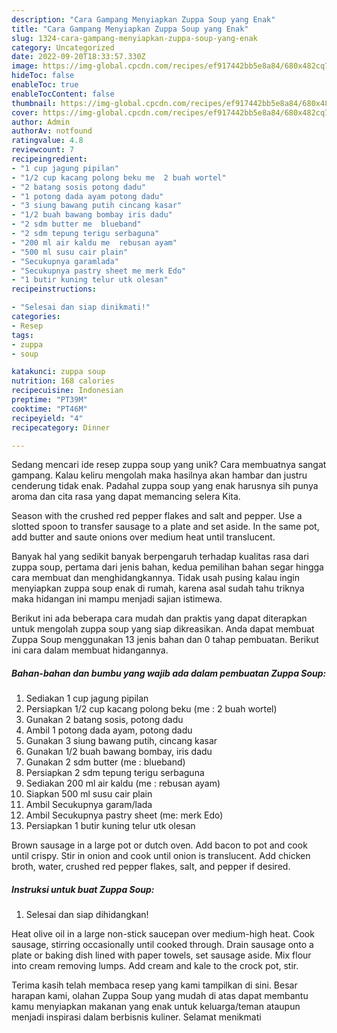 ```yaml
---
description: "Cara Gampang Menyiapkan Zuppa Soup yang Enak"
title: "Cara Gampang Menyiapkan Zuppa Soup yang Enak"
slug: 1324-cara-gampang-menyiapkan-zuppa-soup-yang-enak
category: Uncategorized
date: 2022-09-20T18:33:57.330Z
image: https://img-global.cpcdn.com/recipes/ef917442bb5e8a84/680x482cq70/zuppa-soup-foto-resep-utama.jpg
hideToc: false
enableToc: true
enableTocContent: false
thumbnail: https://img-global.cpcdn.com/recipes/ef917442bb5e8a84/680x482cq70/zuppa-soup-foto-resep-utama.jpg
cover: https://img-global.cpcdn.com/recipes/ef917442bb5e8a84/680x482cq70/zuppa-soup-foto-resep-utama.jpg
author: Admin
authorAv: notfound
ratingvalue: 4.8
reviewcount: 7
recipeingredient:
- "1 cup jagung pipilan"
- "1/2 cup kacang polong beku me  2 buah wortel"
- "2 batang sosis potong dadu"
- "1 potong dada ayam potong dadu"
- "3 siung bawang putih cincang kasar"
- "1/2 buah bawang bombay iris dadu"
- "2 sdm butter me  blueband"
- "2 sdm tepung terigu serbaguna"
- "200 ml air kaldu me  rebusan ayam"
- "500 ml susu cair plain"
- "Secukupnya garamlada"
- "Secukupnya pastry sheet me merk Edo"
- "1 butir kuning telur utk olesan"
recipeinstructions:

- "Selesai dan siap dinikmati!"
categories:
- Resep
tags:
- zuppa
- soup

katakunci: zuppa soup 
nutrition: 168 calories
recipecuisine: Indonesian
preptime: "PT39M"
cooktime: "PT46M"
recipeyield: "4"
recipecategory: Dinner

---
```





Sedang mencari ide resep zuppa soup yang unik? Cara membuatnya sangat gampang. Kalau keliru mengolah maka hasilnya akan hambar dan justru cenderung tidak enak. Padahal zuppa soup yang enak harusnya sih punya aroma dan cita rasa yang dapat memancing selera Kita.





Season with the crushed red pepper flakes and salt and pepper. Use a slotted spoon to transfer sausage to a plate and set aside. In the same pot, add butter and saute onions over medium heat until translucent.

Banyak hal yang sedikit banyak berpengaruh terhadap kualitas rasa dari zuppa soup, pertama dari jenis bahan, kedua pemilihan bahan segar hingga cara membuat dan menghidangkannya. Tidak usah pusing kalau ingin menyiapkan zuppa soup enak di rumah, karena asal sudah tahu triknya maka hidangan ini mampu menjadi sajian istimewa.






Berikut ini ada beberapa cara mudah dan praktis yang dapat diterapkan untuk mengolah zuppa soup yang siap dikreasikan. Anda dapat membuat Zuppa Soup menggunakan 13 jenis bahan dan 0 tahap pembuatan. Berikut ini cara dalam membuat hidangannya.

<!--inarticleads1-->

##### Bahan-bahan dan bumbu yang wajib ada dalam pembuatan Zuppa Soup:

1. Sediakan 1 cup jagung pipilan
1. Persiapkan 1/2 cup kacang polong beku (me : 2 buah wortel)
1. Gunakan 2 batang sosis, potong dadu
1. Ambil 1 potong dada ayam, potong dadu
1. Gunakan 3 siung bawang putih, cincang kasar
1. Gunakan 1/2 buah bawang bombay, iris dadu
1. Gunakan 2 sdm butter (me : blueband)
1. Persiapkan 2 sdm tepung terigu serbaguna
1. Sediakan 200 ml air kaldu (me : rebusan ayam)
1. Siapkan 500 ml susu cair plain
1. Ambil Secukupnya garam/lada
1. Ambil Secukupnya pastry sheet (me: merk Edo)
1. Persiapkan 1 butir kuning telur utk olesan


Brown sausage in a large pot or dutch oven. Add bacon to pot and cook until crispy. Stir in onion and cook until onion is translucent. Add chicken broth, water, crushed red pepper flakes, salt, and pepper if desired. 

<!--inarticleads2-->

##### Instruksi untuk buat Zuppa Soup:


1. Selesai dan siap dihidangkan!

Heat olive oil in a large non-stick saucepan over medium-high heat. Cook sausage, stirring occasionally until cooked through. Drain sausage onto a plate or baking dish lined with paper towels, set sausage aside. Mix flour into cream removing lumps. Add cream and kale to the crock pot, stir. 

Terima kasih telah membaca resep yang kami tampilkan di sini. Besar harapan kami, olahan Zuppa Soup yang mudah di atas dapat membantu kamu menyiapkan makanan yang enak untuk keluarga/teman ataupun menjadi inspirasi dalam berbisnis kuliner. Selamat menikmati
